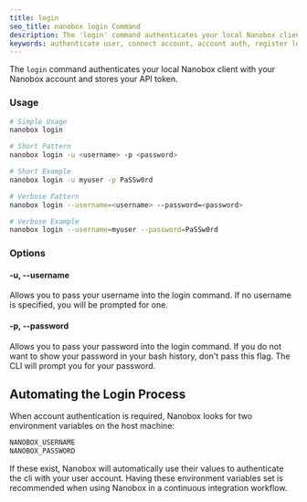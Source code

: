```yaml
---
title: login
seo_title: nanobox login Command
description: The 'login' command authenticates your local Nanobox client with your Nanobox account.
keywords: authenticate user, connect account, account auth, register local user
---
```


The `login` command authenticates your local Nanobox client with your Nanobox account and stores your API token.

### Usage
```bash
# Simple Usage
nanobox login

# Short Pattern
nanobox login -u <username> -p <password>

# Short Example
nanobox login -u myuser -p PaSSw0rd

# Verbose Pattern
nanobox login --username=<username> --password=<password>

# Verbose Example
nanobox login --username=myuser --password=PaSSw0rd
```

### Options
#### -u, --username
Allows you to pass your username into the login command. If no username is specified, you will be prompted for one.

#### -p, --password
Allows you to pass your password into the login command. If you do not want to show your password in your bash history, don't pass this flag. The CLI will prompt you for your password.

## Automating the Login Process
When account authentication is required, Nanobox looks for two environment variables on the host machine:

```txt
NANOBOX_USERNAME
NANOBOX_PASSWORD
```

If these exist, Nanobox will automatically use their values to authenticate the cli with your user account. Having these environment variables set is recommended when using Nanobox in a continuous integration workflow.
